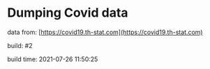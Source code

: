 Dumping Covid data
==================
                        
data from: [https://covid19.th-stat.com](https://covid19.th-stat.com)

build: #2

build time: 2021-07-26 11:50:25

